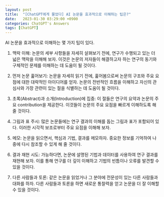 ```yaml
---
layout: post
title:  "[ChatGPT에게 물었다] AI 논문을 효과적으로 이해하는 팁은?"
date:   2023-01-30 03:29:00 +0900
categories: ChatGPT's Answers
tags: [ChatGPT]
---
```


AI 논문을 효과적으로 이해하는 몇 가지 팁이 있다.

1. 맥락 이해: 논문의 세부 사항들을 자세히 살펴보기 전에, 연구가 수행되고 있는 더 넓은 맥락을 이해해 보자. 이것은 논문의 저자들이 해결하고자 하는 연구의 동기와 구체적인 문제를 이해하는 데 도움이 될 것이다.

2. 먼저 논문 훑어보기: 논문을 자세히 읽기 전에, 훑어봄으로써 논문의 구조와 주요 요점에 대한 대략적인 아이디어를 얻자. 논문의 전반적인 흐름을 이해하고 자신의 관심사와 가장 관련이 있는 절을 식별하는 데 도움이 될 것이다.

3. 초록(Abstract)과 소개(Introduction)에 집중: 이 절들은 연구의 요약과 논문의 주요 contribution을 제공한다. 이것들이 논문의 주요 요점을 빠르게 이해하도록 해 줄 것이다.

4. 그림과 표 주시: 많은 논문들에는 연구 결과의 이해를 돕는 그림과 표가 포함되어 있다. 이러한 시각적 보조로부터 주요 요점을 이해해 보자.

5. 메모: 논문을 읽으면서, 핵심과 기법, 결과를 메모하자. 중요한 정보를 기억하여 나중에 다시 참조할 수 있게 해 줄 것이다.

6. 결과 재현 시도: 가능하다면, 논문에 설명된 기법과 데이터를 사용하여 연구 결과를 재현해 보자. 이를 통해 연구를 더 깊이 이해하고 기법의 빈틈이나 오류를 발견할 수 있을 것이다.

7. 다른 사람들과 토론: 같은 논문을 읽었거나 그 분야에 전문성이 있는 다른 사람들과 대화를 하자. 다른 사람들과 토론을 하면 새로운 통찰력을 얻고 논문을 더 잘 이해할 수 있을 것이다.